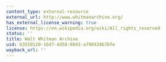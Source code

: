 ```yaml
---
content_type: external-resource
external_url: http://www.whitmanarchive.org/
has_external_license_warning: true
license: https://en.wikipedia.org/wiki/All_rights_reserved
status: ''
title: Walt Whitman Archive
uid: b3550120-16d7-4d58-8043-a798434b7bfe
wayback_url: ''
---
```

